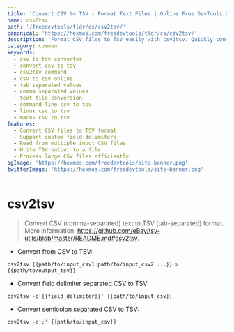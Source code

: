 ```yaml
---
title: 'Convert CSV to TSV - Format Text Files | Online Free DevTools by Hexmos'
name: csv2tsv
path: '/freedevtools/tldr/cs/csv2tsv/'
canonical: 'https://hexmos.com/freedevtools/tldr/cs/csv2tsv/'
description: 'Format CSV files to TSV easily with csv2tsv. Quickly convert comma-separated values to tab-separated values. Free online tool, no registration required.'
category: common
keywords:
  - csv to tsv converter
  - convert csv to tsv
  - csv2tsv command
  - csv to tsv online
  - tab separated values
  - comma separated values
  - text file conversion
  - command line csv to tsv
  - linux csv to tsv
  - macos csv to tsv
features:
  - Convert CSV files to TSV format
  - Support custom field delimiters
  - Read from multiple input CSV files
  - Write TSV output to a file
  - Process large CSV files efficiently
ogImage: 'https://hexmos.com/freedevtools/site-banner.png'
twitterImage: 'https://hexmos.com/freedevtools/site-banner.png'
---
```


# csv2tsv

> Convert CSV (comma-separated) text to TSV (tab-separated) format.
> More information: <https://github.com/eBay/tsv-utils/blob/master/README.md#csv2tsv>.

- Convert from CSV to TSV:

`csv2tsv {{path/to/input_csv1 path/to/input_csv2 ...}} > {{path/to/output_tsv}}`

- Convert field delimiter separated CSV to TSV:

`csv2tsv -c'{{field_delimiter}}' {{path/to/input_csv}}`

- Convert semicolon separated CSV to TSV:

`csv2tsv -c';' {{path/to/input_csv}}`
